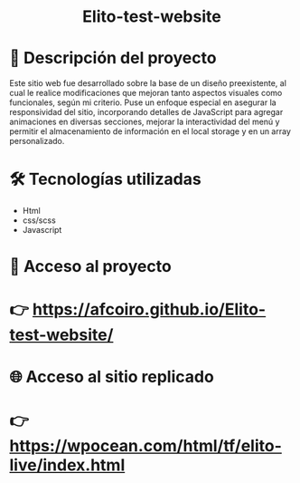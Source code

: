 <h1 align="center">Elito-test-website</h1>

# 📝 Descripción del proyecto

<p>Este sitio web fue desarrollado sobre la base de un diseño preexistente, al cual le realice modificaciones que mejoran tanto aspectos visuales como funcionales, según mi criterio. Puse un enfoque especial en asegurar la responsividad del sitio, incorporando detalles de JavaScript para agregar animaciones en diversas secciones, mejorar la interactividad del menú y permitir el almacenamiento de información en el local storage y en un array personalizado.</p>

<p></p>

# 🛠️ Tecnologías utilizadas

<ul> 
<li>Html</li>
<li>css/scss</li>
<li>Javascript</li>
</ul>


# 📁 Acceso al proyecto

# 👉 https://afcoiro.github.io/Elito-test-website/


# 🌐 Acceso al sitio replicado

# 👉 https://wpocean.com/html/tf/elito-live/index.html

